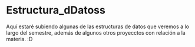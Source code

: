 # Estructura_dDatoss

Aquí estaré subiendo algunas de las estructuras de datos que veremos a lo largo del semestre, además de algunos otros proyecctos con relación a la materia. :D
